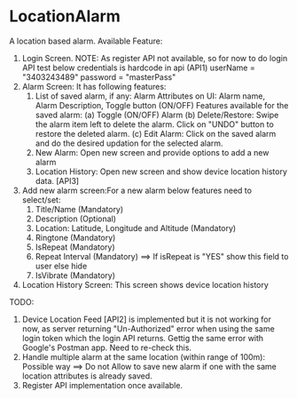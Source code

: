 # LocationAlarm
A location based alarm.
Available Feature:
1. Login Screen.
   NOTE: As register API not available, so for now to do login API test below credentials is hardcode in api (API1)
          userName = "3403243489"
          password = "masterPass"
2. Alarm Screen:  It has following features:
    1. List of saved alarm, if any: Alarm Attributes on UI: Alarm name, Alarm Description, Toggle button (ON/OFF)
    Features available for the saved alarm:
       (a) Toggle (ON/OFF) Alarm
       (b) Delete/Restore: Swipe the alarm item left to delete the alarm. Click on "UNDO" button to restore the deleted alarm.
       (c) Edit Alarm: Click on the saved alarm and do the desired updation for the selected alarm.
    2. New Alarm: Open new screen and provide options to add a new alarm
    3. Location History: Open new screen and show device location history data. [API3]
3. Add new alarm screen:For a new alarm below features need to select/set:
    1. Title/Name (Mandatory)
    2. Description (Optional)
    3. Location: Latitude, Longitude and Altitude (Mandatory)
    4. Ringtone (Mandatory)
    5. IsRepeat (Mandatory)
    6. Repeat Interval (Mandatory) ==> If isRepeat is "YES" show this field to user else hide
    7. IsVibrate (Mandatory)   
4. Location History Screen: This screen shows device location history

TODO:
1. Device Location Feed [API2] is implemented but it is not working for now, as server returning "Un-Authorized" error when using the same login token which the login API returns. Gettig the same error with Google's Postman app. Need to re-check this.
2. Handle multiple alarm at the same location (within range of 100m): Possible way ==> Do not Allow to save new alarm if one with the same location attributes is already saved.
3. Register API implementation once available.
